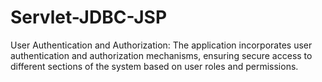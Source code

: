 # Servlet-JDBC-JSP
User Authentication and Authorization: The application incorporates user authentication and authorization mechanisms, ensuring secure access to different sections of the system based on user roles and permissions.
